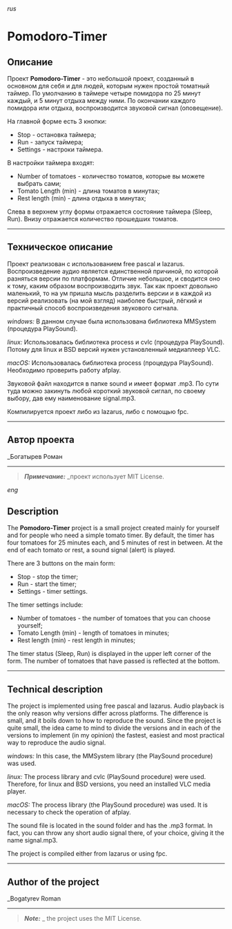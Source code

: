 _rus_
# Pomodoro-Timer

## Описание

Проект **Pomodoro-Timer** - это небольшой проект, созданный в основном для себя и для людей, которым нужен простой томатный таймер.
По умолчанию в таймере четыре помидора по 25 минут каждый, и 5 минут отдыха между ними. По окончании каждого помидора или отдыха, 
воспроизводится звуковой сигнал (оповещение). 

На главной форме есть 3 кнопки:

- Stop - остановка таймера;
- Run - запуск таймера;
- Settings - настроки таймера.

В настройки таймера входят:

- Number of tomatoes - количество томатов, которые вы можете выбрать сами;
- Tomato Length (min) - длина томатов в минутах;
- Rest length (min) - длина отдыха в минутах;

Слева в верхнем углу формы отражается состояние таймера (Sleep, Run). Внизу отражается количество
прошедших томатов.

---

## Техническое описание

Проект реализован с использованием free pascal и lazarus. 
Воспроизведение аудио является единственной причиной, по которой разняться версии по платформам.
Отличие небольшое, и сводится оно к тому, каким образом воспроизводить звук. Так как проект довольно маленький,
то на ум пришла мысль разделить версии и в каждой из версий реализовать (на мой взгляд) наиболее быстрый, лёгкий и
практичный способ воспроизведения звукового сигнала. 

_windows:_
В данном случае была использована библиотека MMSystem (процедура PlaySound). 

_linux:_
Использовалась библиотека process и cvlc (процедура PlaySound). Потому для linux и BSD версий нужен установленный
медиаплеер VLC. 

_macOS:_
Использовалась библиотека process (процедура PlaySound). Необходимо проверить работу afplay.

Звуковой файл находится в папке sound и имеет формат .mp3. По сути туда можно закинуть любой короткий звуковой сиглал, 
по своему выбору, дав ему наименование signal.mp3.

Компилируется проект либо из lazarus, либо с помощью fpc.

---

## Автор проекта
_Богатырев Роман

---

> ***_Примечание:_***  _проект использует MIT License.

_eng_

## Description

The **Pomodoro-Timer** project is a small project created mainly for yourself and for people who need a simple tomato timer.
By default, the timer has four tomatoes for 25 minutes each, and 5 minutes of rest in between. At the end of each tomato or rest,
a sound signal (alert) is played. 

There are 3 buttons on the main form:

- Stop - stop the timer;
- Run - start the timer;
- Settings - timer settings.

The timer settings include:

- Number of tomatoes - the number of tomatoes that you can choose yourself;
- Tomato Length (min) - length of tomatoes in minutes;
- Rest length (min) - rest length in minutes;

The timer status (Sleep, Run) is displayed in the upper left corner of the form. The number
of tomatoes that have passed is reflected at the bottom.

---

## Technical description

The project is implemented using free pascal and lazarus. 
Audio playback is the only reason why versions differ across platforms.
The difference is small, and it boils down to how to reproduce the sound. Since the project is quite small,
the idea came to mind to divide the versions and in each of the versions to implement (in my opinion) the fastest, easiest and
most practical way to reproduce the audio signal. 

_windows:_
In this case, the MMSystem library (the PlaySound procedure) was used. 

_linux:_
The process library and cvlc (PlaySound procedure) were used. Therefore, for linux and BSD versions, you need an installed
VLC media player. 

_macOS:_
The process library (the PlaySound procedure) was used. It is necessary to check the operation of afplay.

The sound file is located in the sound folder and has the .mp3 format. In fact, you can throw any short audio signal there,
of your choice, giving it the name signal.mp3.

The project is compiled either from lazarus or using fpc.

---

## Author of the project
_Bogatyrev Roman

---

> ***_Note:_*** _ the project uses the MIT License.
